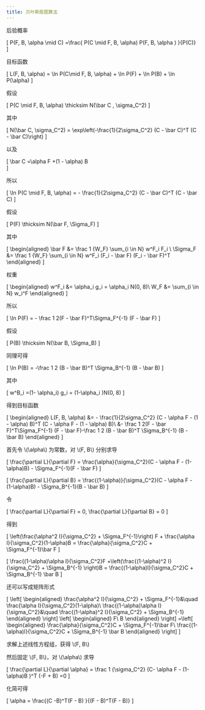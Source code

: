 ```yaml
---
title: 贝叶斯抠图算法
---
```


后验概率

\[
P(F, B, \alpha \mid C) =\frac{ P(C \mid F, B, \alpha) P(F, B, \alpha )  }{P(C)}
    \]

目标函数

\[
    L(F, B, \alpha) = \ln P(C\mid F, B, \alpha) + \ln P(F) + \ln P(B) + \ln P(\alpha)
    \]

假设

\[
P(C \mid F, B, \alpha) \thicksim N(\bar C , \sigma_C^2)
    \]

其中

\[
N(\bar C, \sigma_C^2) = \exp\left(-\frac{1}{2\sigma_C^2} (C - \bar C)^T (C - \bar C)\right)
   \]

以及 

\[
\bar C =\alpha F +(1 - \alpha) B    
    \]

所以

\[
\ln P(C \mid F, B, \alpha) = - \frac{1}{2\sigma_C^2}  (C - \bar C)^T (C - \bar C)
    \]

假设

\[
    P(F) \thicksim N(\bar F, \Sigma_F)
    \]

其中 

\[
    \begin{aligned}
\bar F &= \frac 1 {W_F} \sum_{i \in N} w^F_i F_i \\
\Sigma_F &= \frac 1 {W_F} \sum_{i \in N} w^F_i (F_i - \bar F) (F_i - \bar F)^T
\end{aligned}
    \]

权重

\[
    \begin{aligned}
w^F_i &= \alpha_i g_i = \alpha_i N(0, 8)\\
W_F &= \sum_{i \in N} w_i^F
\end{aligned}
    \]

所以

\[
\ln P(F) = - \frac 1 2(F - \bar F)^T\Sigma_F^{-1} (F - \bar F)
    \]

假设

\[
P(B) \thicksim N(\bar B, \Sigma_B)
    \]

同理可得

\[
\ln P(B) = -\frac 1 2 (B - \bar B)^T \Sigma_B^{-1} (B - \bar B)
    \]

其中

\[
    w^B_i =(1- \alpha_i) g_i = (1-\alpha_i )N(0, 8)
    \]

得到目标函数

\[
    \begin{aligned}
L(F, B, \alpha) &= - \frac{1}{2\sigma_C^2}  (C - \alpha F - (1 - \alpha) B)^T (C - \alpha F - (1 - \alpha) B)\\
&- \frac 1 2(F - \bar F)^T\Sigma_F^{-1} (F - \bar F)-\frac 1 2 (B - \bar B)^T \Sigma_B^{-1} (B - \bar B)
\end{aligned}
    \]

首先令 \\(\alpha\\) 为常数，对 \\(F, B\\) 分别求导

\[
    \frac{\partial L}{\partial F} = \frac{\alpha}{\sigma_C^2}(C - \alpha F - (1-\alpha)B) - \Sigma_F^{-1}(F - \bar F)
    \]


\[
    \frac{\partial L}{\partial B} = \frac{(1-\alpha)}{\sigma_C^2}(C - \alpha F - (1-\alpha)B) - \Sigma_B^{-1}(B - \bar B)
    \]

令

\[
    \frac{\partial L}{\partial F} = 0, \frac{\partial L}{\partial B} = 0
    \]

得到

\[
\left(\frac{\alpha^2 I}{\sigma_C^2} + \Sigma_F^{-1}\right) F + \frac{\alpha I}{\sigma_C^2}(1-\alpha)B = \frac{\alpha}{\sigma_C^2}C + \Sigma_F^{-1}\bar F
    \]

\[
\frac{(1-\alpha)\alpha I}{\sigma_C^2}F +\left(\frac{(1-\alpha)^2 I}{\sigma_C^2} + \Sigma_B^{-1} \right)B = \frac{(1-\alpha)I}{\sigma_C^2}C + \Sigma_B^{-1} \bar B
    \]

还可以写成矩阵形式

\[
    \left[
        \begin{aligned}
        \frac{\alpha^2 I}{\sigma_C^2} + \Sigma_F^{-1}&\quad \frac{\alpha I}{\sigma_C^2}(1-\alpha)\\
        \frac{(1-\alpha)\alpha I}{\sigma_C^2}&\quad \frac{(1-\alpha)^2 I}{\sigma_C^2} + \Sigma_B^{-1}
        \end{aligned}
        \right]
        \left[
            \begin{aligned}
            F\\ B
            \end{aligned}
            \right]
            =\left[
            \begin{aligned}
            \frac{\alpha}{\sigma_C^2}C + \Sigma_F^{-1}\bar F\\ \frac{(1-\alpha)I}{\sigma_C^2}C + \Sigma_B^{-1} \bar B
            \end{aligned}
            \right]
    \]

求解上述线性方程组，获得 \\(F, B\\)

然后固定 \\(F, B\\)，对 \\(\alpha\\) 求导

\[
\frac{\partial L}{\partial \alpha} = \frac 1 {\sigma_C^2} (C- \alpha F - (1-\alpha)B )^T (-F + B)   =0
    \]

化简可得

\[
\alpha = \frac{(C -B)^T(F - B) }{(F - B)^T(F - B)}
    \]

